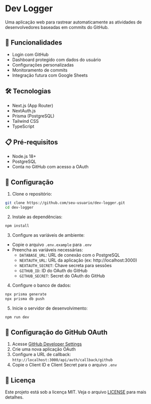 # Dev Logger

Uma aplicação web para rastrear automaticamente as atividades de desenvolvedores baseadas em commits do GitHub.

## 🚀 Funcionalidades

- Login com GitHub
- Dashboard protegido com dados do usuário
- Configurações personalizadas
- Monitoramento de commits
- Integração futura com Google Sheets

## 🛠️ Tecnologias

- Next.js (App Router)
- NextAuth.js
- Prisma (PostgreSQL)
- Tailwind CSS
- TypeScript

## 📋 Pré-requisitos

- Node.js 18+
- PostgreSQL
- Conta no GitHub com acesso a OAuth

## 🔧 Configuração

1. Clone o repositório:
```bash
git clone https://github.com/seu-usuario/dev-logger.git
cd dev-logger
```

2. Instale as dependências:
```bash
npm install
```

3. Configure as variáveis de ambiente:
- Copie o arquivo `.env.example` para `.env`
- Preencha as variáveis necessárias:
  - `DATABASE_URL`: URL de conexão com o PostgreSQL
  - `NEXTAUTH_URL`: URL da aplicação (ex: http://localhost:3000)
  - `NEXTAUTH_SECRET`: Chave secreta para sessões
  - `GITHUB_ID`: ID do OAuth do GitHub
  - `GITHUB_SECRET`: Secret do OAuth do GitHub

4. Configure o banco de dados:
```bash
npx prisma generate
npx prisma db push
```

5. Inicie o servidor de desenvolvimento:
```bash
npm run dev
```

## 🔐 Configuração do GitHub OAuth

1. Acesse [GitHub Developer Settings](https://github.com/settings/developers)
2. Crie uma nova aplicação OAuth
3. Configure a URL de callback: `http://localhost:3000/api/auth/callback/github`
4. Copie o Client ID e Client Secret para o arquivo `.env`

## 📝 Licença

Este projeto está sob a licença MIT. Veja o arquivo [LICENSE](LICENSE) para mais detalhes.
